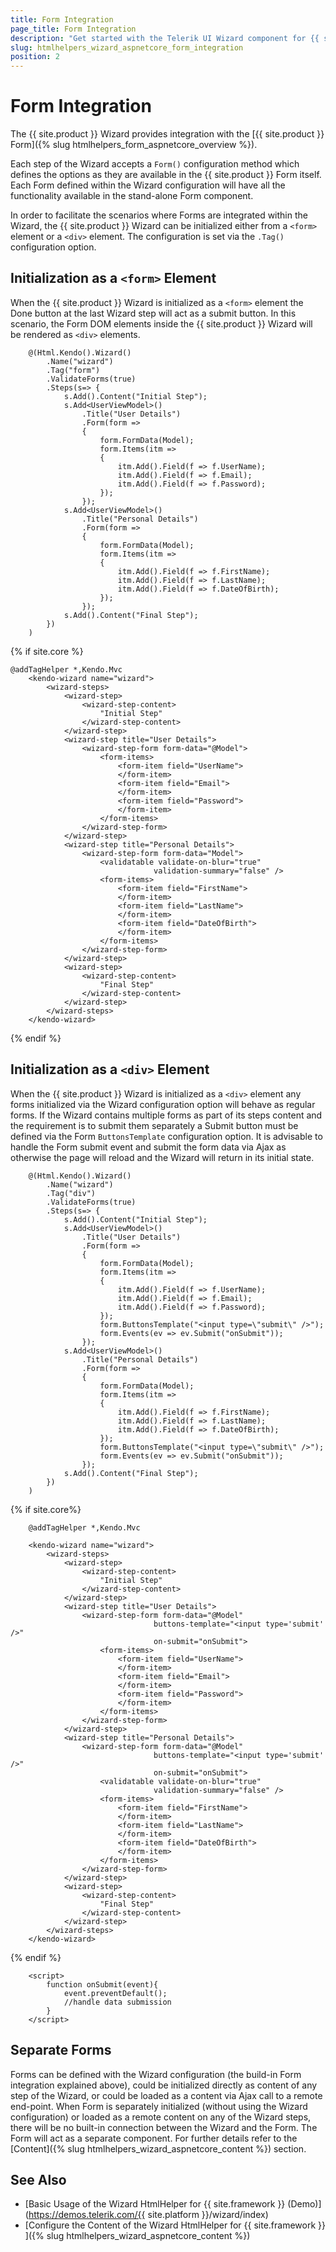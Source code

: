 ```yaml
---
title: Form Integration
page_title: Form Integration
description: "Get started with the Telerik UI Wizard component for {{ site.framework }} and learn how the Wizard integrates with the Telerik UI Form component for {{ site.framework }}."
slug: htmlhelpers_wizard_aspnetcore_form_integration
position: 2
---
```


# Form Integration

The {{ site.product }} Wizard provides integration with the [{{ site.product }} Form]({% slug htmlhelpers_form_aspnetcore_overview  %}).

Each step of the Wizard accepts a `Form()` configuration method which defines the options as they are available in the {{ site.product }} Form itself. Each Form defined within the Wizard configuration will have all the functionality available in the stand-alone Form component.

In order to facilitate the scenarios where Forms are integrated within the Wizard, the {{ site.product }} Wizard can be initialized either from a `<form>` element or a `<div>` element. The configuration is set via the `.Tag()` configuration option.

## Initialization as a `<form>` Element

When the {{ site.product }} Wizard is initialized as a `<form>` element the Done button at the last Wizard step will act as a submit button. In this scenario, the Form DOM elements inside the {{ site.product }} Wizard will be rendered as `<div>` elements.

```HtmlHelper
    @(Html.Kendo().Wizard()
        .Name("wizard")
        .Tag("form")
        .ValidateForms(true)
        .Steps(s=> {
            s.Add().Content("Initial Step");
            s.Add<UserViewModel>()
                .Title("User Details")
                .Form(form =>
                {
                    form.FormData(Model);
                    form.Items(itm =>
                    {
                        itm.Add().Field(f => f.UserName);
                        itm.Add().Field(f => f.Email);
                        itm.Add().Field(f => f.Password);
                    });
                });
            s.Add<UserViewModel>()
                .Title("Personal Details")
                .Form(form =>
                {
                    form.FormData(Model);
                    form.Items(itm =>
                    {
                        itm.Add().Field(f => f.FirstName);
                        itm.Add().Field(f => f.LastName);
                        itm.Add().Field(f => f.DateOfBirth);
                    });
                });
            s.Add().Content("Final Step");
        })
    )
```
{% if site.core %}
```TagHelper
@addTagHelper *,Kendo.Mvc
    <kendo-wizard name="wizard">
        <wizard-steps>
            <wizard-step>
                <wizard-step-content>
                    "Initial Step"
                </wizard-step-content>
            </wizard-step>
            <wizard-step title="User Details">
                <wizard-step-form form-data="@Model">
                    <form-items>
                        <form-item field="UserName">
                        </form-item>
                        <form-item field="Email">
                        </form-item>
                        <form-item field="Password">
                        </form-item>
                    </form-items>
                </wizard-step-form>
            </wizard-step>
            <wizard-step title="Personal Details">
                <wizard-step-form form-data="Model">
                    <validatable validate-on-blur="true"
                                validation-summary="false" />
                    <form-items>
                        <form-item field="FirstName">
                        </form-item>
                        <form-item field="LastName">
                        </form-item>
                        <form-item field="DateOfBirth">
                        </form-item>
                    </form-items>
                </wizard-step-form>
            </wizard-step>
            <wizard-step>
                <wizard-step-content>
                    "Final Step"
                </wizard-step-content>
            </wizard-step>
        </wizard-steps>
    </kendo-wizard>
```
{% endif %}

## Initialization as a `<div>` Element

When the {{ site.product }} Wizard is initialized as a `<div>` element any forms initialized via the Wizard configuration option will behave as regular forms. If the Wizard contains multiple forms as part of its steps content and the requirement is to submit them separately a Submit button must be defined via the Form `ButtonsTemplate` configuration option. It is advisable to handle the Form submit event and submit the form data via Ajax as otherwise the page will reload and the Wizard will return in its initial state.

```HtmlHelper
    @(Html.Kendo().Wizard()
        .Name("wizard")
        .Tag("div")
        .ValidateForms(true)
        .Steps(s=> {
            s.Add().Content("Initial Step");
            s.Add<UserViewModel>()
                .Title("User Details")
                .Form(form =>
                {
                    form.FormData(Model);
                    form.Items(itm =>
                    {
                        itm.Add().Field(f => f.UserName);
                        itm.Add().Field(f => f.Email);
                        itm.Add().Field(f => f.Password);
                    });
                    form.ButtonsTemplate("<input type=\"submit\" />");
                    form.Events(ev => ev.Submit("onSubmit"));
                });
            s.Add<UserViewModel>()
                .Title("Personal Details")
                .Form(form =>
                {
                    form.FormData(Model);
                    form.Items(itm =>
                    {
                        itm.Add().Field(f => f.FirstName);
                        itm.Add().Field(f => f.LastName);
                        itm.Add().Field(f => f.DateOfBirth);
                    });
                    form.ButtonsTemplate("<input type=\"submit\" />");
                    form.Events(ev => ev.Submit("onSubmit"));
                });
            s.Add().Content("Final Step");
        })
    )
```
{% if site.core%}
```TagHelper
    @addTagHelper *,Kendo.Mvc

    <kendo-wizard name="wizard">
        <wizard-steps>
            <wizard-step>
                <wizard-step-content>
                    "Initial Step"
                </wizard-step-content>
            </wizard-step>
            <wizard-step title="User Details">
                <wizard-step-form form-data="@Model"
                                buttons-template="<input type='submit' />"
                                on-submit="onSubmit">
                    <form-items>
                        <form-item field="UserName">
                        </form-item>
                        <form-item field="Email">
                        </form-item>
                        <form-item field="Password">
                        </form-item>
                    </form-items>
                </wizard-step-form>
            </wizard-step>
            <wizard-step title="Personal Details">
                <wizard-step-form form-data="@Model"
                                buttons-template="<input type='submit' />"
                                on-submit="onSubmit">
                    <validatable validate-on-blur="true"
                                validation-summary="false" />
                    <form-items>
                        <form-item field="FirstName">
                        </form-item>
                        <form-item field="LastName">
                        </form-item>
                        <form-item field="DateOfBirth">
                        </form-item>
                    </form-items>
                </wizard-step-form>
            </wizard-step>
            <wizard-step>
                <wizard-step-content>
                    "Final Step"
                </wizard-step-content>
            </wizard-step>
        </wizard-steps>
    </kendo-wizard>
```
{% endif %}
```script
    <script>
        function onSubmit(event){
            event.preventDefault();
            //handle data submission
        }
    </script>
```

## Separate Forms

Forms can be defined with the Wizard configuration (the build-in Form integration explained above), could be initialized directly as content of any step of the Wizard, or could be loaded as a content via Ajax call to a remote end-point. When Form is separately initialized (without using the Wizard configuration) or loaded as a remote content on any of the Wizard steps, there will be no built-in connection between the Wizard and the Form. The Form will act as a separate component. For further details refer to the [Content]({% slug htmlhelpers_wizard_aspnetcore_content %}) section.

## See Also

* [Basic Usage of the Wizard HtmlHelper for {{ site.framework }} (Demo)](https://demos.telerik.com/{{ site.platform }}/wizard/index)
* [Configure the Content of the Wizard HtmlHelper for {{ site.framework }} ]({% slug htmlhelpers_wizard_aspnetcore_content %})
